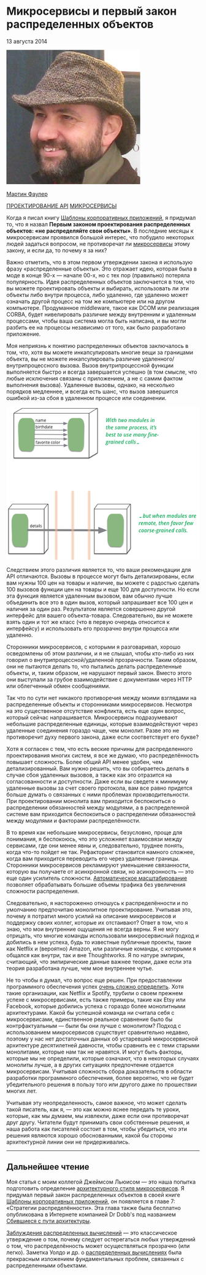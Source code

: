 # Микросервисы и первый закон распределенных объектов

13 августа 2014

![Martin Fowler](images/microservices/mf.jpg)

[Мартин Фаулер](https://martinfowler.com/)

[ПРОЕКТИРОВАНИЕ API](https://martinfowler.com/tags/API%20design.html)
[МИКРОСЕРВИСЫ](https://martinfowler.com/tags/microservices.html)

Когда я писал книгу [Шаблоны корпоративных приложений](https://martinfowler.com/books/eaa.html), я придумал то, 
что я назвал **Первым законом проектирования распределенных объектов: «не распределяйте
свои объекты»**. В последние месяцы к микросервисам проявился большой интерес, 
что побудило некоторых людей задаться вопросом, не противоречат ли [микросервисы](https://martinfowler.com/articles/microservices.html) 
этому закону, и если да, то почему я за них?

Важно отметить, что в этом первом утверждении закона я использую фразу 
«распределенные объекты». Это отражает идею, которая была в моде в конце 
90-х — начале 00-х, но с тех пор (правильно) потеряла популярность. Идея 
распределенных объектов заключается в том, что вы можете проектировать объекты 
и выбирать, использовать ли эти объекты либо внутри процесса, либо удаленно, 
где удаленно может означать другой процесс на том же компьютере или на 
другом компьютере. Продуманное middleware, такое как DCOM или реализация 
CORBA, будет нивелировать различие между внутренним и удаленным процессами,
чтобы ваша система могла быть написана, и вы могли разбить ее на процессы 
независимо от того, как было разработано приложение.

Моя неприязнь к понятию распределенных объектов заключалось в том, что, хотя вы 
можете инкапсулировать многие вещи за границами объекта, вы не можете 
инкапсулировать различие удаленного/внутрипроцессного вызова. Вызов 
внутрипроцессной функции выполняется быстро и всегда завершается успешно (в 
том смысле, что любые исключения связаны с приложением, а не с самим фактом 
выполнения вызова). Удаленные вызовы, однако, на несколько порядков медленнее, 
и всегда есть шанс, что вызов завершится ошибкой из-за сбоя в удаленном 
процессе или соединении.

![local-remote](images/Microservices%20and%20the%20First%20Law%20of%20Distributed%20Objects/local-remote.png)

Следствием этого различия является то, что ваши рекомендации для API 
отличаются. Вызовы в процессе могут быть детализированы, если вам нужны 100 цен 
на товары и наличие, вы можете с радостью сделать 100 вызовов функции цен на 
товары и еще 100 для доступности. Но если эта функция является удаленным 
вызовом, вам обычно лучше объединить все это в один вызов, который запрашивает 
все 100 цен и наличия за один раз. Результатом является совершенно другой 
интерфейс для вашего объекта-товара. Следовательно, вы не можете взять один и 
тот же класс (что в первую очередь относится к интерфейсу) и использовать 
его прозрачно внутри процесса или удаленно.

Сторонники микросервисов, с которыми я разговаривал, хорошо осведомлены об этом 
различии, и я не слышал, чтобы кто-либо из них говорил о внутрипроцессной/удаленной 
прозрачности. Таким образом, они не пытаются делать то, что пытались делать 
распределенные объекты, и, таким образом, не нарушают первый закон. Вместо 
этого они выступали за грубое взаимодействие с документами через HTTP или 
облегченный обмен сообщениями.

Так что по сути нет никакого противоречия между моими взглядами на 
распределенные объекты и сторонниками микросервисов. Несмотря на это 
существенное отсутствие конфликта, есть еще один вопрос, который сейчас 
напрашивается. Микросервисы подразумевают небольшие распределенные единицы, 
которые взаимодействуют через удаленные соединения гораздо чаще, чем монолит. 
Разве это не противоречит духу первого закона, даже если соответствует его 
букве?

Хотя я согласен с тем, что есть веские причины для распределенного проектирования 
многих систем, я все же думаю, что распределённость повышает сложность. Более общий 
API менее удобен, чем детализированный. Вам нужно решить, что вы собираетесь 
делать в случае сбоя удаленных вызовов, а также как это отразится на согласованности 
и доступности. Даже если вы сведете к минимуму удаленные вызовы за счет своего 
протокола, вам все равно придется больше думать о связанных с ними проблемах 
производительности. При проектировании монолита вам приходится беспокоиться о 
распределении обязанностей между модулями, а в распределенной системе вам 
приходится беспокоиться о распределении обязанностей между модулями и факторами
распределённости.

В то время как небольшие микросервисы, безусловно, проще для понимания, я 
беспокоюсь, что это усложняет взаимосвязи между сервисами, где они менее явны 
и, следовательно, труднее понять, когда что-то пойдет не так. Рефакторинг 
становится намного сложнее, когда вам приходится переводить его через удаленные 
границы. Сторонники микросервисов рекламируют уменьшение связанности, которую вы 
получаете от асинхронной связи, но асинхронность — это еще один усилитель 
сложности. [Автоматическое масштабирование](http://paulhammant.com/2011/11/29/cookie-cutter-scaling/) позволяет обрабатывать большие 
объемы трафика без увеличения сложности распределения.

Следовательно, я настороженно отношусь к распределённости и по умолчанию предпочитаю
монолитное проектирование. Учитывая это, почему я потратил много усилий на 
описание микросервисов и поддержку своих коллег, которые их отстаивают? Ответ в 
том, что я знаю, что мои внутренние ощущения не всегда верны. Я не могу отрицать, 
что многие команды использовали микросервисный подход и добились в нем успеха, 
будь то известные публичные проекты, такие как Netflix и (вероятно) Amazon, или 
различные команды, с которыми я общался как внутри, так и вне Thoughtworks.
Я по натуре эмпирик, считающий, что эмпирические данные важнее теории, даже 
если эта теория разработана лучше, чем мое внутреннее чутье.

Не то чтобы я думал, что вопрос еще решен. При предоставлении программного 
обеспечения успех [очень сложно определить](https://martinfowler.com/bliki/WhatIsFailure.html). Хотя такие организации, как Netflix 
и Spotify, трубили о своем прежнем успехе с микросервисами, есть также примеры, 
такие как Etsy или Facebook, которые добились успеха с гораздо более монолитными 
архитектурами. Какой бы успешной команда ни считала себя с микросервисами, 
единственное реальное сравнение было бы контрфактуальным — были бы они лучше с 
монолитом? Подход с использованием микросервисов существует сравнительно 
недавно, поэтому у нас нет достаточных данных об устаревшей микросервисной 
архитектуре десятилетней давности, чтобы сравнить ее с теми старыми монолитами, 
которые нам так не нравятся. И могут быть факторы, которые мы не определили, 
которые означают, что в некоторых случаях монолиты лучше, а в других ситуациях 
предпочтение отдается микросервисам. Учитывая сложность сбора доказательств в 
области разработки программного обеспечения, более вероятно, что не будет 
убедительного решения в пользу того или другого даже по прошествии многих 
лет.

Учитывая эту неопределенность, самое важное, что может сделать такой писатель, 
как я, — это как можно яснее передать те уроки, которые, как мы думаем, мы 
извлекли, даже если они противоречат друг другу. Читатели будут принимать свои 
собственные решения, и наша работа как писателей состоит в том, чтобы убедиться, 
что эти решения являются хорошо обоснованными, какой бы стороны архитектурной 
линии они не придерживались.

***

## Дальнейшее чтение

Моя статья с моим коллегой Джеймсом Льюисом — это наша попытка подготовить 
определение [архитектурного стиля микросервисов](https://martinfowler.com/articles/microservices.html). Я придумал первый закон 
распределенных объектов в своей книге [Шаблоны корпоративных приложений](https://martinfowler.com/articles/microservices.html), он 
появляется в главе 7: «Стратегии распределённости». Эта глава также была 
бесплатно опубликована в Интернете компанией Dr Dobb's под названием 
[Сбившиеся с пути архитектуры](http://www.drdobbs.com/errant-architectures/184414966).

[Заблуждения распределенных вычислений](http://www.rgoarchitects.com/Files/fallacies.pdf) — это классическое утверждение о том, 
почему следует остерегаться любых утверждений о том, что распределённость 
может осуществляться прозрачно (или легко). Заметка Уолдо и др. о [распределенных 
вычислениях](http://scholar.harvard.edu/waldo/publications/note-distributed-computing) была 
прекрасным изложением фундаментальных проблем, связанных с распределенными объектами.
